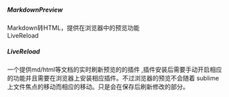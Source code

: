 ##### MarkdownPreview
Markdown转HTML，提供在浏览器中的预览功能   
LiveReload          

##### LiveReload 
一个提供md/html等文档的实时刷新预览的的插件 ,插件安装后需要手动开启相应的功能并且需要在浏览器上安装相应插件。不过浏览器的预览不会随着 sublime 上文件焦点的移动而相应的移动。只是会在保存后刷新修改的部分。

